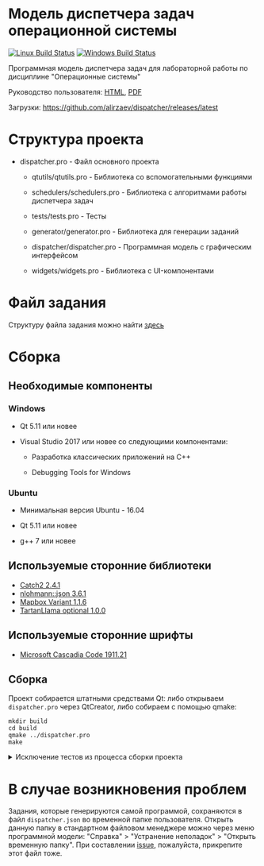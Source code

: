 # Модель диспетчера задач операционной системы

[![Linux Build Status](https://img.shields.io/travis/alirzaev/dispatcher?label=Linux%20Build%20Status)](https://travis-ci.org/alirzaev/dispatcher)
[![Windows Build Status](https://img.shields.io/appveyor/ci/alirzaev/dispatcher?label=Windows%20Build%20Status)](https://ci.appveyor.com/project/alirzaev/dispatcher)

Программная модель диспетчера задач для лабораторной работы по дисциплине "Операционные системы"

Руководство пользователя: [HTML](https://alirzaev.github.io/dispatcher/user-manual), [PDF](https://alirzaev.github.io/dispatcher/user-manual.pdf)

Загрузки: https://github.com/alirzaev/dispatcher/releases/latest

# Структура проекта

- dispatcher.pro - Файл основного проекта

  - qtutils/qtutils.pro - Библиотека со вспомогательными функциями

  - schedulers/schedulers.pro - Библиотека с алгоритмами работы диспетчера задач

  - tests/tests.pro - Тесты

  - generator/generator.pro - Библиотека для генерации заданий

  - dispatcher/dispatcher.pro - Программная модель с графическим интерфейсом

  - widgets/widgets.pro - Библиотека с UI-компонентами

# Файл задания

Структуру файла задания можно найти [здесь](docs/TASK.md)

# Сборка

## Необходимые компоненты

### Windows

- Qt 5.11 или новее

- Visual Studio 2017 или новее со следующими компонентами:

  - Разработка классических приложений на C++

  - Debugging Tools for Windows

### Ubuntu

- Минимальная версия Ubuntu - 16.04

- Qt 5.11 или новее

- g++ 7 или новее

## Используемые сторонние библиотеки

- [Catch2 2.4.1](https://github.com/catchorg/Catch2)
- [nlohmann::json 3.6.1](https://github.com/nlohmann/json)
- [Mapbox Variant 1.1.6](https://github.com/mapbox/variant)
- [TartanLlama optional 1.0.0](https://github.com/TartanLlama/optional)

## Используемые сторонние шрифты

- [Microsoft Cascadia Code 1911.21](https://github.com/microsoft/cascadia-code)

## Сборка

Проект собирается штатными средствами Qt: либо открываем `dispatcher.pro` через QtCreator, либо
собираем с помощью qmake:

```
mkdir build
cd build
qmake ../dispatcher.pro
make
```

<details>
<summary>
Исключение тестов из процесса сборки проекта
</summary>

Для отключения сборки тестов необходимо передать в `qmake` параметр
`"CONFIG+=skipTests"`:

```
qmake "CONFIG+=skipTests" ../dispatcher.pro
```
</details>

# В случае возникновения проблем

Задания, которые генерируются самой программой, сохраняются в файл `dispatcher.json` во временной папке пользователя.
Открыть данную папку в стандартном файловом менеджере можно через меню программной модели:
"Справка" > "Устранение неполадок" > "Открыть временную папку".
При составлении [issue](https://github.com/alirzaev/dispatcher/issues), пожалуйста, прикрепите этот файл тоже.
